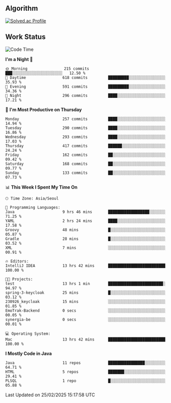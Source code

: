 <!-- 
##  ✨ _Bambee83_ ✨ 

- 🔭 I’m recently studied at Hanghae99
- 🌱 I’m currently learning Java, Spring Boot, MSA
- 🤔 I'm thinking about how to decorate my Git Profile
- 🪹 Fun fact : The beans of Spring Boot are actually coffee beans 

<!-- - 💬 Ask me about ...
- 📫 How to reach me: ...
- 😄 Pronouns: ...
- 👯 I’m looking to collaborate on ...

## 🔧  Technologies & Software Used

<img src="https://img.shields.io/badge/Java-007396?style=flat-round&logo=OpenJDK&logoColor=white"/> <img src="https://img.shields.io/badge/Spring-6DB33F?style=flat-round&logo=spring&logoColor=white"/>   <img src="https://img.shields.io/badge/SpringBoot-6DB33F?style=flat-round&logo=springboot&logoColor=white"/>  <img src="https://img.shields.io/badge/SpringSecurity-6DB33F?style=flat-round&logo=SpringSecurity&logoColor=white"/>   <img src="https://img.shields.io/badge/JSON Web Token-000000?style=flat-round&logo=JSON Web Tokens&logoColor=white"/> 

<img src="https://img.shields.io/badge/github-181717?style=flat-round&logo=github&logoColor=white"/> <img src="https://img.shields.io/badge/git-F05032?style=flat-round&logo=git&logoColor=white"/> <img src="https://img.shields.io/badge/githubactions-2088FF?style=flat-round&logo=githubactions&logoColor=white"/>  <img src="https://img.shields.io/badge/Gradle-02303A?style=flat-round&logo=Gradle&logoColor=white"/>  <img src="https://img.shields.io/badge/IntelliJIDEA-000000?style=flat-round&logo=IntelliJIDEA&logoColor=white"/>  <img src="https://img.shields.io/badge/Postman-FF6C37?style=flat-round&logo=Postman&logoColor=white"/>  <img src="https://img.shields.io/badge/Sourcetree-0052CC?style=flat-round&logo=Sourcetree&logoColor=white"/>

<img src="https://img.shields.io/badge/AmazonS3-569A31?style=flat-round&logo=AmazonS3&logoColor=white"/>  <img src="https://img.shields.io/badge/AmazonEC2-FF9900?style=flat-round&logo=AmazonEC2&logoColor=white"/>  <img src="https://img.shields.io/badge/AmazonRDS-527FFF?style=flat-round&logo=AmazonRDS&logoColor=white"/>  <img src="https://img.shields.io/badge/MySQL-4479A1?style=flat-round&logo=MySQL&logoColor=white"/>  <img src="https://img.shields.io/badge/MongoDB-47A248?style=flat-round&logo=MongoDB&logoColor=white"/> <img src="https://img.shields.io/badge/Ubuntu-E95420?style=flat-round&logo=Ubuntu&logoColor=white"/> <img src="https://img.shields.io/badge/FileZilla-BF0000?style=flat-round&logo=filezilla&logoColor=white"/> <img src="https://img.shields.io/badge/Notion-000000?style=flat-round&logo=Notion&logoColor=white"/> <img src="https://img.shields.io/badge/Slack-F06A6A?style=flat-round&logo=slack&logoColor=white"/>

<img src="https://img.shields.io/badge/AmazonCloudfront-3693F3?style=flat-round&logo=iCloud&logoColor=white"/> <img src="https://img.shields.io/badge/ApacheJMeter-D22128?style=flat-round&logo=apachejmeter&logoColor=white"/> 
 
<!-- Markdown lang
[![Bambee83 Badge](https://img.shields.io/badge/Bambee83'blog-4A154B.svg?&style=for-the-badge&logo=Bloglovin&link=https://blog.naver.com/bambee83)](https://blog.naver.com/bambee83)
## 🚀  GitHub stats & Top Langs
[![Bambee83's GitHub stats-Dark](https://github-readme-stats.vercel.app/api?username=bambee83&show_icons=true&theme=dark#gh-dark-mode-only)]((https://github.com/bambee83/github-readme-stats#gh-dark-mode-only))
![Top Langs-Dark](https://github-readme-stats.vercel.app/api/top-langs/?username=bambee83&layout=compact&theme=dark#gh-dark-mode-only)
## 🐳   Project
[mini project - SeoulCulturePort](https://github.com/event-information)
[clone coding - Instaclone](https://github.com/instaclone8)
[final project - emotrak](https://github.com/EmoTrak)
[![bambee83's wakatime stats](https://github-readme-stats.vercel.app/api/wakatime?username=bambee83)]
 -->
## Algorithm
[![Solved.ac Profile](http://mazassumnida.wtf/api/v2/generate_badge?boj=daj0909)](https://solved.ac/daj0909/)

 
## Work Status
<!--START_SECTION:waka-->
![Code Time](http://img.shields.io/badge/Code%20Time-942%20hrs%2042%20mins-blue)

**I'm a Night 🦉** 

```text
🌞 Morning                215 commits         ███░░░░░░░░░░░░░░░░░░░░░░   12.50 % 
🌆 Daytime                618 commits         █████████░░░░░░░░░░░░░░░░   35.93 % 
🌃 Evening                591 commits         █████████░░░░░░░░░░░░░░░░   34.36 % 
🌙 Night                  296 commits         ████░░░░░░░░░░░░░░░░░░░░░   17.21 % 
```
📅 **I'm Most Productive on Thursday** 

```text
Monday                   257 commits         ████░░░░░░░░░░░░░░░░░░░░░   14.94 % 
Tuesday                  290 commits         ████░░░░░░░░░░░░░░░░░░░░░   16.86 % 
Wednesday                293 commits         ████░░░░░░░░░░░░░░░░░░░░░   17.03 % 
Thursday                 417 commits         ██████░░░░░░░░░░░░░░░░░░░   24.24 % 
Friday                   162 commits         ██░░░░░░░░░░░░░░░░░░░░░░░   09.42 % 
Saturday                 168 commits         ██░░░░░░░░░░░░░░░░░░░░░░░   09.77 % 
Sunday                   133 commits         ██░░░░░░░░░░░░░░░░░░░░░░░   07.73 % 
```


📊 **This Week I Spent My Time On** 

```text
🕑︎ Time Zone: Asia/Seoul

💬 Programming Languages: 
Java                     9 hrs 46 mins       ██████████████████░░░░░░░   71.25 % 
YAML                     2 hrs 24 mins       ████░░░░░░░░░░░░░░░░░░░░░   17.58 % 
Groovy                   48 mins             █░░░░░░░░░░░░░░░░░░░░░░░░   05.87 % 
Gradle                   28 mins             █░░░░░░░░░░░░░░░░░░░░░░░░   03.52 % 
XML                      7 mins              ░░░░░░░░░░░░░░░░░░░░░░░░░   00.91 % 

🔥 Editors: 
IntelliJ IDEA            13 hrs 42 mins      █████████████████████████   100.00 % 

🐱‍💻 Projects: 
test                     13 hrs 1 min        ████████████████████████░   94.97 % 
spring-3-keycloak        25 mins             █░░░░░░░░░░░░░░░░░░░░░░░░   03.12 % 
230926_keycloak          15 mins             ░░░░░░░░░░░░░░░░░░░░░░░░░   01.85 % 
EmoTrak-Backend          0 secs              ░░░░░░░░░░░░░░░░░░░░░░░░░   00.05 % 
synergia-be              0 secs              ░░░░░░░░░░░░░░░░░░░░░░░░░   00.01 % 

💻 Operating System: 
Mac                      13 hrs 42 mins      █████████████████████████   100.00 % 
```

**I Mostly Code in Java** 

```text
Java                     11 repos            ████████████████░░░░░░░░░   64.71 % 
HTML                     5 repos             ███████░░░░░░░░░░░░░░░░░░   29.41 % 
PLSQL                    1 repo              █░░░░░░░░░░░░░░░░░░░░░░░░   05.88 % 
```




 Last Updated on 25/02/2025 15:17:58 UTC
<!--END_SECTION:waka-->
